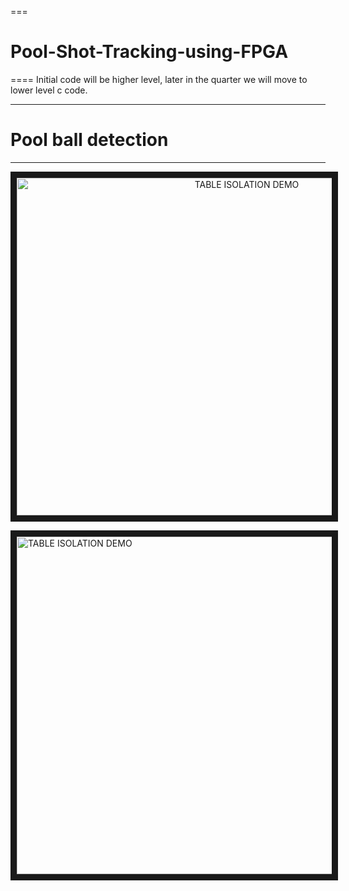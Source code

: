===
# Pool-Shot-Tracking-using-FPGA
====
Initial code will be higher level, later in the quarter we will move to lower level c code.

---
# Pool ball detection
---
<p align="center">
<a href="https://www.youtube.com/watch?v=-fDlGlp3wvo"
target="_blank"><img src="http://img.youtube.com/vi/-fDlGlp3wvo/0.jpg" 
alt="TABLE ISOLATION DEMO" width="720" height="540" border="10" /></a>
</p>

<a href="https://www.youtube.com/watch?v=DhBfrnDcqEQ"
target="_blank"><img src="http://img.youtube.com/vi/DhBfrnDcqEQ/0.jpg" 
alt="TABLE ISOLATION DEMO" width="720" height="540" border="10" /></a>

